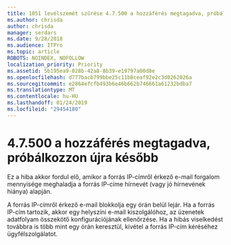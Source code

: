 ```yaml
---
title: 1051 levélszemét szűrése 4.7.500 a hozzáférés megtagadva, próbálja meg később újra
ms.author: chrisda
author: chrisda
manager: serdars
ms.date: 9/28/2018
ms.audience: ITPro
ms.topic: article
ROBOTS: NOINDEX, NOFOLLOW
localization_priority: Priority
ms.assetid: 5b195ea9-028b-42a8-8b39-e19797a00d8e
ms.openlocfilehash: d777bacb799bbe25c11b8ceaf92e2c3d0262026a
ms.sourcegitcommit: e2864efcfb493b6e46b662b746661a61232bdba7
ms.translationtype: MT
ms.contentlocale: hu-HU
ms.lasthandoff: 01/24/2019
ms.locfileid: "29454180"
---
```

# <a name="47500-access-denied-please-try-again-later"></a>4.7.500 a hozzáférés megtagadva, próbálkozzon újra később

Ez a hiba akkor fordul elő, amikor a forrás IP-címről érkező e-mail forgalom mennyisége meghaladja a forrás IP-címe hírnevét (vagy jó hírnevének hiánya) alapján.
  
A forrás IP-címről érkező e-mail blokkolja egy órán belül lejár. Ha a forrás IP-cím tartozik, akkor egy helyszíni e-mail kiszolgálóhoz, az üzenetek adatfolyam összekötő konfigurációjának ellenőrzése. Ha a hibás viselkedést továbbra is több mint egy órán keresztül, kivétel a forrás IP-cím kéréséhez ügyfélszolgálatot.
  

